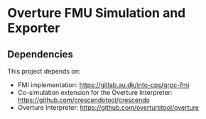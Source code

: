 # Overture FMU Simulation and Exporter

## Dependencies

This project depends on:
* FMI implementation: https://gitlab.au.dk/into-cps/grpc-fmi
* Co-simulation extension for the Overture Interpreter: https://github.com/crescendotool/crescendo
* Overture Interpreter: https://github.com/overturetool/overture
